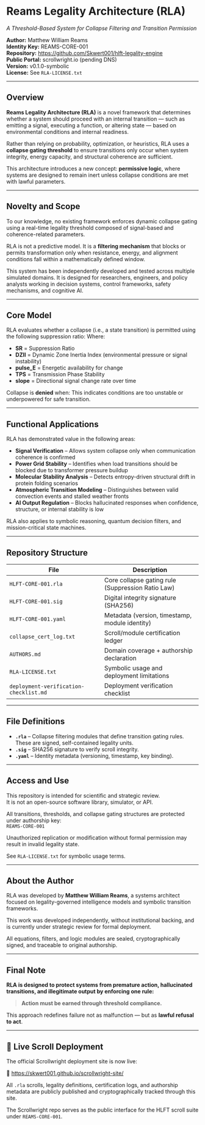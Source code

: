 # Reams Legality Architecture (RLA)  
_A Threshold-Based System for Collapse Filtering and Transition Permission_

**Author:** Matthew William Reams  
**Identity Key:** REAMS-CORE-001  
**Repository:** https://github.com/Skwert001/hlft-legality-engine  
**Public Portal:** scrollwright.io (pending DNS)  
**Version:** v0.1.0-symbolic  
**License:** See `RLA-LICENSE.txt`  

---

## Overview

**Reams Legality Architecture (RLA)** is a novel framework that determines whether a system should proceed with an internal transition — such as emitting a signal, executing a function, or altering state — based on environmental conditions and internal readiness.

Rather than relying on probability, optimization, or heuristics, RLA uses a **collapse gating threshold** to ensure transitions only occur when system integrity, energy capacity, and structural coherence are sufficient.

This architecture introduces a new concept: **permissive logic**, where systems are designed to remain inert unless collapse conditions are met with lawful parameters.

---

## Novelty and Scope

To our knowledge, no existing framework enforces dynamic collapse gating using a real-time legality threshold composed of signal-based and coherence-related parameters.

RLA is not a predictive model. It is a **filtering mechanism** that blocks or permits transformation only when resistance, energy, and alignment conditions fall within a mathematically defined window.

This system has been independently developed and tested across multiple simulated domains. It is designed for researchers, engineers, and policy analysts working in decision systems, control frameworks, safety mechanisms, and cognitive AI.

---

## Core Model

RLA evaluates whether a collapse (i.e., a state transition) is permitted using the following suppression ratio:
Where:

- **SR** = Suppression Ratio  
- **DZII** = Dynamic Zone Inertia Index (environmental pressure or signal instability)  
- **pulse_E** = Energetic availability for change  
- **TPS** = Transmission Phase Stability  
- **slope** = Directional signal change rate over time  

Collapse is **denied** when:
This indicates conditions are too unstable or underpowered for safe transition.

---

## Functional Applications

RLA has demonstrated value in the following areas:

- **Signal Verification** – Allows system collapse only when communication coherence is confirmed  
- **Power Grid Stability** – Identifies when load transitions should be blocked due to transformer pressure buildup  
- **Molecular Stability Analysis** – Detects entropy-driven structural drift in protein folding scenarios  
- **Atmospheric Transition Modeling** – Distinguishes between valid convection events and stalled weather fronts  
- **AI Output Regulation** – Blocks hallucinated responses when confidence, structure, or internal stability is low  

RLA also applies to symbolic reasoning, quantum decision filters, and mission-critical state machines.

---

## Repository Structure

| File | Description |
|------|-------------|
| `HLFT-CORE-001.rla`         | Core collapse gating rule (Suppression Ratio Law)  
| `HLFT-CORE-001.sig`         | Digital integrity signature (SHA256)  
| `HLFT-CORE-001.yaml`        | Metadata (version, timestamp, module identity)  
| `collapse_cert_log.txt`     | Scroll/module certification ledger  
| `AUTHORS.md`                | Domain coverage + authorship declaration  
| `RLA-LICENSE.txt`           | Symbolic usage and deployment limitations  
| `deployment-verification-checklist.md` | Deployment verification checklist  

---

## File Definitions

- **`.rla`** – Collapse filtering modules that define transition gating rules. These are signed, self-contained legality units.  
- **`.sig`** – SHA256 signature to verify scroll integrity.  
- **`.yaml`** – Identity metadata (versioning, timestamp, key binding).  

---

## Access and Use

This repository is intended for scientific and strategic review.  
It is not an open-source software library, simulator, or API.

All transitions, thresholds, and collapse gating structures are protected under authorship key:  
`REAMS-CORE-001`

Unauthorized replication or modification without formal permission may result in invalid legality state.

See `RLA-LICENSE.txt` for symbolic usage terms.

---

## About the Author

RLA was developed by **Matthew William Reams**, a systems architect focused on legality-governed intelligence models and symbolic transition frameworks.

This work was developed independently, without institutional backing, and is currently under strategic review for formal deployment.

All equations, filters, and logic modules are sealed, cryptographically signed, and traceable to original authorship.

---

## Final Note

**RLA is designed to protect systems from premature action, hallucinated transitions, and illegitimate output by enforcing one rule:**

> **Action must be earned through threshold compliance.**

This approach redefines failure not as malfunction — but as **lawful refusal to act**.

---

## 📡 Live Scroll Deployment

The official Scrollwright deployment site is now live:

🔗 https://skwert001.github.io/scrollwright-site/

All `.rla` scrolls, legality definitions, certification logs, and authorship metadata are publicly published and cryptographically tracked through this site.

The Scrollwright repo serves as the public interface for the HLFT scroll suite under `REAMS-CORE-001`.